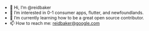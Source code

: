 - 👋 Hi, I’m @reidbaker
- 👀 I’m interested in 0-1 consumer apps, flutter, and newfoundlands. 
- 🌱 I’m currently learning how to be a great open source contributor. 
- 📫 How to reach me: reidbaker@google.com 

<!---
reidbaker/reidbaker is a ✨ special ✨ repository because its `README.md` (this file) appears on your GitHub profile.
You can click the Preview link to take a look at your changes.
--->
